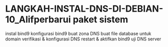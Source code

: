 # LANGKAH-INSTAL-DNS-DI-DEBIAN-10_Alifperbarui paket sistem
instal bind9
konfigurasi bind9
buat zona DNS
buat file database untuk domain
verifikasi & konfigurasi DNS
restart & aktifkan bind9
uji DNS server
